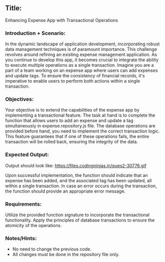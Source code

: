 ## Title:
Enhancing Expense App with Transactional Operations

### Introduction + Scenario:

In the dynamic landscape of application development, incorporating robust data management techniques is of paramount importance. This challenge revolves around refining an existing expense management application. As you continue to develop this app, it becomes crucial to integrate the ability to execute multiple operations as a single transaction. Imagine you are a part of a team working on an expense app where users can add expenses and update tags. To ensure the consistency of financial records, it's imperative to enable users to perform both actions within a single transaction.

### Objectives:

Your objective is to extend the capabilities of the expense app by implementing a transactional feature. The task at hand is to complete the function that allows users to add an expense and update a tag simultaneously in expense.repository.js file. The database operations are provided before hand, you need to implement the correct transaction logic. This feature guarantees that if one of these operations fails, the entire transaction will be rolled back, ensuring the integrity of the data.

### Expected Output:

Output should look like: https://files.codingninjas.in/ques2-30776.gif

Upon successful implementation, the function should indicate that an expense has been added, and the associated tag has been updated, all within a single transaction. In case an error occurs during the transaction, the function should provide an appropriate error message.

### Requirements:

Utilize the provided function signature to incorporate the transactional functionality.
Apply the principles of database transactions to ensure the atomicity of the operations.


### Notes/Hints:

- No need to change the previous code.
- All changes must be done in the repository file only.
